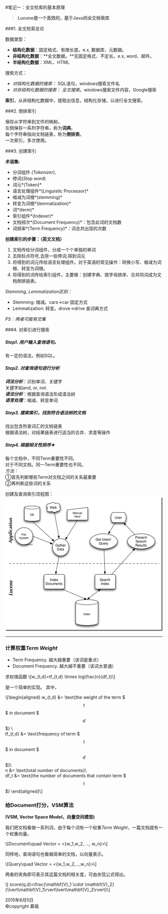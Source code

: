 #笔记一：全文检索的基本原理


> **Lucune是一个高效的，基于Java的全文检索库**


###1. 全文检索总论


数据类型：

- **结构化数据**：固定格式、有限长度。e.x, 数据库、元数据。
- **非结构化数据**：**全文数据。**无固定格式、不定长。e.x, word、邮件。
- **半结构化数据**：XML、HTML

搜索方式：

- *对结构化数据的搜索：* SQL语句，windows搜索文件名
- *对非结构化数据的搜索：* *全文搜索*。windows搜索文件内容，Google搜索

**索引**，从非结构化数据中，提取出信息，结构化存储，以进行全文搜索。


###2. 倒排索引

保存从字符串到文件的映射。  
左侧保存一系列字符串，称为**词典**。   
每个字符串指向文档链表，称为**倒排表**。  
一次索引，多次使用。  

###3. 创建索引

**术语集:**

* 分词组件 *(Tokenizer)*,
* 停词(*Stop word*)
* 词元*(Token)*
* 语言处理组件*(Linguistic Processor)*
* 缩减为词根*(stemming)*
* 转变为词根*(lemmatization)*
* 词*(term)*
* 索引组件*(Indexer)*
* 文档频次*(Document Frequency)*：包含此词的文档数
* 词频率*(Term Frequency)*：词总共出现的次数


**创建索引的步骤：（英文文档）**

1. 文档传给分词组件，分成一个个单独的单词
2. 去除标点符号,去除一些停词,得到词元
3. 将得到的词元传给语言处理组件。对于英语的常见操作：转换小写、缩减为词根、转变为词根。
4. 将得到的词传给索引组件，主要做：创建字典、按字母排序、合并同词成为文档倒排链表。

*Stemming, Lemmatization区别：*

* Stemming: 缩减。cars->car  固定方式
* Lemmatization: 转变。drove->drive	查词典方式

*PS：两者可能有交集*


###4. 对索引进行搜索


##### Step1. 用户输入查询语句。

有一定的语法，例如SQL。

##### Step2. 对查询语句进行分析

***词法分析***：识别单词、关键字  
关键字如and, or, not.   
***语法分析***：根据查询语法形成语法树  
***语言处理***：缩减、转变单词

##### Step3. 搜索索引，找到符合语法树的文档

找出包含所查词汇的文档链表  
根据语法树，对结果链表进行适当的合并、求差等操作 

##### Step4. 根据相关性排序★

每个文档中，不同Term重要性不同。  
对于不同文档，同一Term重要性也不同。  
*方法：*  
①首先判断哪些Term对文档之间的关系最重要  
②再判断这些词的关系  

创建及查询索引流程图：  
![image](img/创建搜索索引.png)

---
### 计算权重*Term Weight* 

* Term Frequency. 越大越重要（该词是重点）
* Document Frequency. 越大越不重要（该词太普通）

求权值函数 \\[w\_{t,d}=tf\_{t,d} \times log\frac{n}{df_t}\\]

是一个简单的实现。
其中，

\\[\begin{aligned} w\_{t,d} &= \text{the weight of the term $$$t$$$ in document $$$d$$$} \\\
tf\_{t,d} &= \text{frequency of term $$$t$$$ in document $$$d$$$}\\\
n &= \text{total number of documents}\\\
df_t &= \text{the number of documents that contain term $$$t$$$} \end{aligned}\\]

### 给Document打分，VSM算法
**(VSM, Vector Space Model，向量空间模型)**

我们把文档看做一系列词，由于每个词有一个权重*Term Weight*，一篇文档就有一个权重向量。

\\[Document\quad Vector = <{w_1,w_2, ..., w_n}>\\]

同样地，查询语句也看做简单的文档，以向量表示。  

\\[Query\quad Vector = <{w_1,w_2,...,w_n}>\\]

两者的夹角即可表示其这篇文档的相关度，可由余弦公式得出。

\\[ score(q,d)=\frac{\mathbf{V}\_1 \cdot \mathbf{V}\_2}{\lvert\mathbf{V}\_1\rvert\lvert\mathbf{V}\_2\rvert}\\]


2015年8月5日  
©copyright 慕瑜
